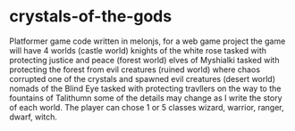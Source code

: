 # crystals-of-the-gods
Platformer game code written in melonjs, for a web game project
the game will have 4 worlds 
(castle world) knights of the white rose tasked with protecting justice and peace
(forest world) elves of Myshialki tasked with protecting the forest from evil creatures
(ruined world) where chaos corrupted one of the crystals and spawned evil creatures
(desert world) nomads of the Blind Eye tasked with protecting travllers on the way to the
fountains of Talithumn some of the details may change as I write the story of each world. 
The player can chose 1 or 5 classes wizard, warrior, ranger, dwarf, witch.
